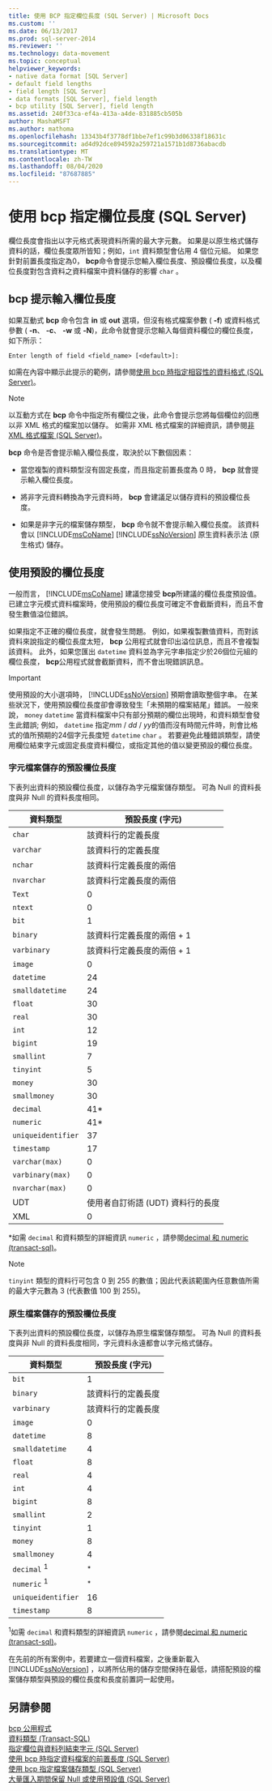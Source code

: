 ```yaml
---
title: 使用 BCP 指定欄位長度 (SQL Server) | Microsoft Docs
ms.custom: ''
ms.date: 06/13/2017
ms.prod: sql-server-2014
ms.reviewer: ''
ms.technology: data-movement
ms.topic: conceptual
helpviewer_keywords:
- native data format [SQL Server]
- default field lengths
- field length [SQL Server]
- data formats [SQL Server], field length
- bcp utility [SQL Server], field length
ms.assetid: 240f33ca-ef4a-413a-a4de-831885cb505b
author: MashaMSFT
ms.author: mathoma
ms.openlocfilehash: 13343b4f3778df1bbe7ef1c99b3d06338f18631c
ms.sourcegitcommit: ad4d92dce894592a259721a1571b1d8736abacdb
ms.translationtype: MT
ms.contentlocale: zh-TW
ms.lasthandoff: 08/04/2020
ms.locfileid: "87687885"
---
```

# <a name="specify-field-length-by-using-bcp-sql-server"></a>使用 bcp 指定欄位長度 (SQL Server)
  欄位長度會指出以字元格式表現資料所需的最大字元數。 如果是以原生格式儲存資料的話，欄位長度眾所皆知；例如，`int` 資料類型會佔用 4 個位元組。 如果您針對前置長度指定為0， **bcp**命令會提示您輸入欄位長度、預設欄位長度，以及欄位長度對包含資料之資料檔案中資料儲存的影響 `char` 。  
  
## <a name="the-bcp-prompt-for-field-length"></a>bcp 提示輸入欄位長度  
 如果互動式 **bcp** 命令包含 **in** 或 **out** 選項，但沒有格式檔案參數 ( **-f**) 或資料格式參數 ( **-n**、 **-c**、 **-w** 或 **-N**)，此命令就會提示您輸入每個資料欄位的欄位長度，如下所示：  
  
 `Enter length of field <field_name> [<default>]:`  
  
 如需在內容中顯示此提示的範例，請參閱[使用 bcp 時指定相容性的資料格式 &#40;SQL Server&#41;](specify-data-formats-for-compatibility-when-using-bcp-sql-server.md)。  
  
> [!NOTE]  
>  以互動方式在 **bcp** 命令中指定所有欄位之後，此命令會提示您將每個欄位的回應以非 XML 格式的檔案加以儲存。 如需非 XML 格式檔案的詳細資訊，請參閱[非 XML 格式檔案 &#40;SQL Server&#41;](xml-format-files-sql-server.md)。  
  
 **bcp** 命令是否會提示輸入欄位長度，取決於以下數個因素：  
  
-   當您複製的資料類型沒有固定長度，而且指定前置長度為 0 時， **bcp** 就會提示輸入欄位長度。  
  
-   將非字元資料轉換為字元資料時， **bcp** 會建議足以儲存資料的預設欄位長度。  
  
-   如果是非字元的檔案儲存類型， **bcp** 命令就不會提示輸入欄位長度。 該資料會以 [!INCLUDE[msCoName](../../includes/msconame-md.md)] [!INCLUDE[ssNoVersion](../../includes/ssnoversion-md.md)] 原生資料表示法 (原生格式) 儲存。  
  
## <a name="using-default-field-lengths"></a>使用預設的欄位長度  
 一般而言， [!INCLUDE[msCoName](../../includes/msconame-md.md)] 建議您接受 **bcp**所建議的欄位長度預設值。 已建立字元模式資料檔案時，使用預設的欄位長度可確定不會截斷資料，而且不會發生數值溢位錯誤。  
  
 如果指定不正確的欄位長度，就會發生問題。 例如，如果複製數值資料，而對該資料來說指定的欄位長度太短， **bcp** 公用程式就會印出溢位訊息，而且不會複製該資料。 此外，如果您匯出 `datetime` 資料並為字元字串指定少於26個位元組的欄位長度， **bcp**公用程式就會截斷資料，而不會出現錯誤訊息。  
  
> [!IMPORTANT]  
>  使用預設的大小選項時， [!INCLUDE[ssNoVersion](../../includes/ssnoversion-md.md)] 預期會讀取整個字串。 在某些狀況下，使用預設欄位長度卻會導致發生「未預期的檔案結尾」錯誤。 一般來說， `money` `datetime` 當資料檔案中只有部分預期的欄位出現時，和資料類型會發生此錯誤; 例如， `datetime` 指定*mm* / *dd* / *yy*的值而沒有時間元件時，則會比格式的值所預期的24個字元長度短 `datetime` `char` 。 若要避免此種錯誤類型，請使用欄位結束字元或固定長度資料欄位，或指定其他的值以變更預設的欄位長度。  
  
### <a name="default-field-lengths-for-character-file-storage"></a>字元檔案儲存的預設欄位長度  
 下表列出資料的預設欄位長度，以儲存為字元檔案儲存類型。 可為 Null 的資料長度與非 Null 的資料長度相同。  
  
|資料類型|預設長度 (字元)|  
|---------------|-----------------------------------|  
|`char`|該資料行的定義長度|  
|`varchar`|該資料行的定義長度|  
|`nchar`|該資料行定義長度的兩倍|  
|`nvarchar`|該資料行定義長度的兩倍|  
|`Text`|0|  
|`ntext`|0|  
|`bit`|1|  
|`binary`|該資料行定義長度的兩倍 + 1|  
|`varbinary`|該資料行定義長度的兩倍 + 1|  
|`image`|0|  
|`datetime`|24|  
|`smalldatetime`|24|  
|`float`|30|  
|`real`|30|  
|`int`|12|  
|`bigint`|19|  
|`smallint`|7|  
|`tinyint`|5|  
|`money`|30|  
|`smallmoney`|30|  
|`decimal`|41*|  
|`numeric`|41*|  
|`uniqueidentifier`|37|  
|`timestamp`|17|  
|`varchar(max)`|0|  
|`varbinary(max)`|0|  
|`nvarchar(max)`|0|  
|UDT|使用者自訂術語 (UDT) 資料行的長度|  
|XML|0|  
  
 \*如需 `decimal` 和資料類型的詳細資訊 `numeric` ，請參閱[decimal 和 numeric &#40;transact-sql&#41;](/sql/t-sql/data-types/decimal-and-numeric-transact-sql)。  
  
> [!NOTE]  
>  `tinyint` 類型的資料行可包含 0 到 255 的數值；因此代表該範圍內任意數值所需的最大字元數為 3 (代表數值 100 到 255)。  
  
### <a name="default-field-lengths-for-native-file-storage"></a>原生檔案儲存的預設欄位長度  
 下表列出資料的預設欄位長度，以儲存為原生檔案儲存類型。 可為 Null 的資料長度與非 Null 的資料長度相同，字元資料永遠都會以字元格式儲存。  
  
|資料類型|預設長度 (字元)|  
|---------------|-----------------------------------|  
|`bit`|1|  
|`binary`|該資料行的定義長度|  
|`varbinary`|該資料行的定義長度|  
|`image`|0|  
|`datetime`|8|  
|`smalldatetime`|4|  
|`float`|8|  
|`real`|4|  
|`int`|4|  
|`bigint`|8|  
|`smallint`|2|  
|`tinyint`|1|  
|`money`|8|  
|`smallmoney`|4|  
|`decimal` <sup>1</sup>|<sup>*</sup>|  
|`numeric` <sup>1</sup>|<sup>*</sup>|  
|`uniqueidentifier`|16|  
|`timestamp`|8|  
  
 <sup>1</sup>如需 `decimal` 和資料類型的詳細資訊 `numeric` ，請參閱[decimal 和 numeric &#40;transact-sql&#41;](/sql/t-sql/data-types/decimal-and-numeric-transact-sql)。  
  
 在先前的所有案例中，若要建立一個資料檔案，之後重新載入 [!INCLUDE[ssNoVersion](../../includes/ssnoversion-md.md)] ，以將所佔用的儲存空間保持在最低，請搭配預設的檔案儲存類型與預設的欄位長度和長度前置詞一起使用。  
  
## <a name="see-also"></a>另請參閱  
 [bcp 公用程式](../../tools/bcp-utility.md)   
 [資料類型 &#40;Transact-SQL&#41;](/sql/t-sql/data-types/data-types-transact-sql)   
 [指定欄位與資料列結束字元 &#40;SQL Server&#41;](specify-field-and-row-terminators-sql-server.md)   
 [使用 bcp 時指定資料檔案的前置長度 &#40;SQL Server&#41;](specify-prefix-length-in-data-files-by-using-bcp-sql-server.md)   
 [使用 bcp 指定檔案儲存類型 &#40;SQL Server&#41;](specify-file-storage-type-by-using-bcp-sql-server.md)   
 [大量匯入期間保留 Null 或使用預設值 &#40;SQL Server&#41;](keep-nulls-or-use-default-values-during-bulk-import-sql-server.md)  
  
  
